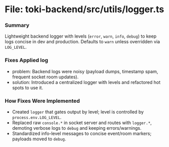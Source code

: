 # File: toki-backend/src/utils/logger.ts

### Summary
Lightweight backend logger with levels (`error`, `warn`, `info`, `debug`) to keep logs concise in dev and production. Defaults to `warn` unless overridden via `LOG_LEVEL`.

### Fixes Applied log
- problem: Backend logs were noisy (payload dumps, timestamp spam, frequent socket room updates).
- solution: Introduced a centralized logger with levels and refactored hot spots to use it.

### How Fixes Were Implemented
- Created `logger` that gates output by level; level is controlled by `process.env.LOG_LEVEL`.
- Replaced raw `console.*` in socket server and routes with `logger.*`, demoting verbose logs to `debug` and keeping errors/warnings.
- Standardized info-level messages to concise event/room markers; payloads moved to `debug`.


